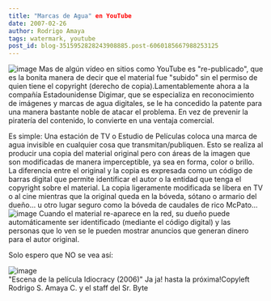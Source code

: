 ```yaml
---
title: "Marcas de Agua" en YouTube
date: 2007-02-26
author: Rodrigo Amaya
tags: watermark, youtube
post_id: blog-3515952828243908885.post-6060185667988253125
---
```


![image](https://www.youtube.com/img/pic_youtubelogo_123x63.gif)    Mas de algún vídeo en sitios como YouTube es "re-publicado", que es la bonita
manera de decir que el material fue "subido" sin el permiso de quien tiene el copyright (derecho de copia).Lamentablemente ahora a la compañía Estadounidense Digimar, que se especializa en reconocimiento de imágenes y marcas de agua digitales, se le ha concedido la patente para una manera bastante noble de atacar el problema. En vez de prevenir la piratería del contenido, lo convierte en una ventaja comercial.

Es simple: Una estación de TV o Estudio de Películas coloca una marca de agua invisible en cualquier cosa que transmitan/publiquen. Esto se realiza al producir una copia del material original pero con áreas de la imagen que son modificadas de manera imperceptible, ya sea en forma, color o brillo. La diferencia entre el original y la copia es expresada como un código de barras digital que permite identificar el autor o la entidad que tenga el copyright sobre el material. La copia ligeramente modificada se libera en TV o al cine mientras que la original queda en la bóveda, sótano o armario del dueño... u otro lugar seguro como la bóveda de caudales de rico McPato...
![image](https://bp1.blogger.com/_ayvorITawE4/ReM2UOa0W_I/AAAAAAAAAJw/j6ao0S9tzfA/s400/dtv1-01.jpg)    Cuando el material
re-aparece en la red, su dueño puede automáticamente ser identificado (mediante el código digital) y las personas que lo ven se le pueden mostrar anuncios que generan dinero para el autor original.

Solo espero que NO se vea así:

![image](https://bp1.blogger.com/_ayvorITawE4/ReM3nOa0XAI/AAAAAAAAAJ8/9Jsr-qhNJNg/s400/idiocracy-tv2.jpg)    
"Escena de la película
Idiocracy (2006)" Ja ja! hasta la próxima!Copyleft Rodrigo S. Amaya C. y el staff del Sr. Byte